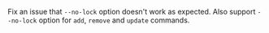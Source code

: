 Fix an issue that `--no-lock` option doesn't work as expected. Also support `--no-lock` option for `add`, `remove` and `update` commands.
